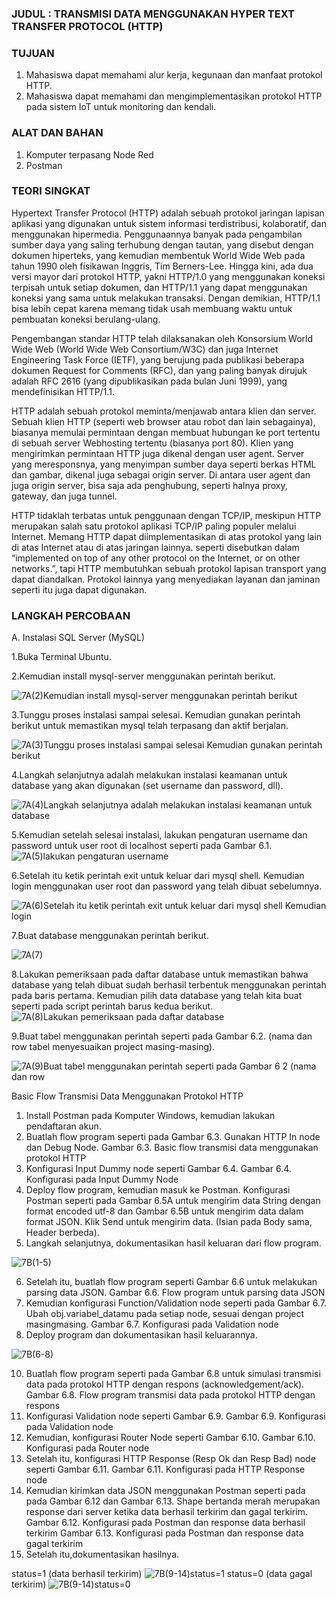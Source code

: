 ### JUDUL : TRANSMISI DATA MENGGUNAKAN HYPER TEXT TRANSFER PROTOCOL (HTTP)
### TUJUAN
1) Mahasiswa dapat memahami alur kerja, kegunaan dan manfaat protokol
HTTP.
2) Mahasiswa dapat memahami dan mengimplementasikan protokol HTTP
pada sistem IoT untuk monitoring dan kendali.
### ALAT DAN BAHAN
1) Komputer terpasang Node Red
2) Postman
### TEORI SINGKAT
Hypertext Transfer Protocol (HTTP) adalah sebuah protokol jaringan lapisan
aplikasi yang digunakan untuk sistem informasi terdistribusi, kolaboratif, dan
menggunakan hipermedia. Penggunaannya banyak pada pengambilan sumber
daya yang saling terhubung dengan tautan, yang disebut dengan dokumen
hiperteks, yang kemudian membentuk World Wide Web pada tahun 1990 oleh
fisikawan Inggris, Tim Berners-Lee. Hingga kini, ada dua versi mayor dari
protokol HTTP, yakni HTTP/1.0 yang menggunakan koneksi terpisah untuk
setiap dokumen, dan HTTP/1.1 yang dapat menggunakan koneksi yang sama
untuk melakukan transaksi. Dengan demikian, HTTP/1.1 bisa lebih cepat karena
memang tidak usah membuang waktu untuk pembuatan koneksi berulang-ulang.

Pengembangan standar HTTP telah dilaksanakan oleh Konsorsium World
Wide Web (World Wide Web Consortium/W3C) dan juga Internet Engineering
Task Force (IETF), yang berujung pada publikasi beberapa dokumen Request for
Comments (RFC), dan yang paling banyak dirujuk adalah RFC 2616 (yang
dipublikasikan pada bulan Juni 1999), yang mendefinisikan HTTP/1.1.

HTTP adalah sebuah protokol meminta/menjawab antara klien dan server.
Sebuah klien HTTP (seperti web browser atau robot dan lain sebagainya),
biasanya memulai permintaan dengan membuat hubungan ke port tertentu di
sebuah server Webhosting tertentu (biasanya port 80). Klien yang mengirimkan
permintaan HTTP juga dikenal dengan user agent. Server yang meresponsnya,
yang menyimpan sumber daya seperti berkas HTML dan gambar, dikenal juga
sebagai origin server. Di antara user agent dan juga origin server, bisa saja ada
penghubung, seperti halnya proxy, gateway, dan juga tunnel.

HTTP tidaklah terbatas untuk penggunaan dengan TCP/IP, meskipun HTTP
merupakan salah satu protokol aplikasi TCP/IP paling populer melalui Internet.
Memang HTTP dapat diimplementasikan di atas protokol yang lain di atas
Internet atau di atas jaringan lainnya. seperti disebutkan dalam “implemented on
top of any other protocol on the Internet, or on other networks.”, tapi HTTP
membutuhkan sebuah protokol lapisan transport yang dapat diandalkan. Protokol
lainnya yang menyediakan layanan dan jaminan seperti itu juga dapat digunakan.
### LANGKAH PERCOBAAN
A. Instalasi SQL Server (MySQL)

1.Buka Terminal Ubuntu.

2.Kemudian install mysql-server menggunakan perintah berikut.
   
   ![7A(2)Kemudian install mysql-server menggunakan perintah berikut](https://github.com/ahnafha/sistembedded/assets/154432108/a3c4483a-c9f7-4e80-b30f-c8303c5ff048)

3.Tunggu proses instalasi sampai selesai. Kemudian gunakan perintah berikut
untuk memastikan mysql telah terpasang dan aktif berjalan.

![7A(3)Tunggu proses instalasi sampai selesai  Kemudian gunakan perintah berikut](https://github.com/ahnafha/sistembedded/assets/154432108/4579611d-0a60-421f-83c0-c72459976729)

4.Langkah selanjutnya adalah melakukan instalasi keamanan untuk database
yang akan digunakan (set username dan password, dll).

![7A(4)Langkah selanjutnya adalah melakukan instalasi keamanan untuk database](https://github.com/ahnafha/sistembedded/assets/154432108/000a21d5-57ba-427a-afdc-4257e267798d)

5.Kemudian setelah selesai instalasi, lakukan pengaturan username dan
password untuk user root di localhost seperti pada Gambar 6.1.
![7A(5)lakukan pengaturan username ](https://github.com/ahnafha/sistembedded/assets/154432108/290548d4-eb0a-4af6-b502-81ab1bf4040e)

6.Setelah itu ketik perintah exit untuk keluar dari mysql shell. Kemudian login
menggunakan user root dan password yang telah dibuat sebelumnya.

![7A(6)Setelah itu ketik perintah exit untuk keluar dari mysql shell  Kemudian login](https://github.com/ahnafha/sistembedded/assets/154432108/5f8ea2dc-08a0-4ee9-b2dd-e163d41b07b6)

7.Buat database menggunakan perintah berikut.

![7A(7)](https://github.com/ahnafha/sistembedded/assets/154432108/dc8a985d-e234-463e-baf0-01f847baa171)


8.Lakukan pemeriksaan pada daftar database untuk memastikan bahwa
database yang telah dibuat sudah berhasil terbentuk menggunakan perintah
pada baris pertama. Kemudian pilih data database yang telah kita buat seperti
pada script perintah barus kedua berikut.
![7A(8)Lakukan pemeriksaan pada daftar database](https://github.com/ahnafha/sistembedded/assets/154432108/7b253bac-0178-4016-8e79-b81183cf814a)

9.Buat tabel menggunakan perintah seperti pada Gambar 6.2. (nama dan row
tabel menyesuaikan project masing-masing).

![7A(9)Buat tabel menggunakan perintah seperti pada Gambar 6 2  (nama dan row](https://github.com/ahnafha/sistembedded/assets/154432108/fd3943d6-9f5a-4fd3-b2c1-b352a05e0945)

Basic Flow Transmisi Data Menggunakan Protokol HTTP
1. Install Postman pada Komputer Windows, kemudian lakukan pendaftaran
akun.
2. Buatlah flow program seperti pada Gambar 6.3. Gunakan HTTP In node dan
Debug Node.
Gambar 6.3. Basic flow transmisi data menggunakan protokol HTTP
3. Konfigurasi Input Dummy node seperti Gambar 6.4.
Gambar 6.4. Konfigurasi pada Input Dummy Node
4. Deploy flow program, kemudian masuk ke Postman. Konfigurasi Postman
seperti pada Gambar 6.5A untuk mengirim data String dengan format
encoded utf-8 dan Gambar 6.5B untuk mengirim data dalam format JSON.
Klik Send untuk mengirim data. (Isian pada Body sama, Header berbeda).
5. Langkah selanjutnya, dokumentasikan hasil keluaran dari flow program.

![7B(1-5)](https://github.com/ahnafha/sistembedded/assets/154432108/e5077734-5c45-485c-bc6a-99a30c86b4ad)

6. Setelah itu, buatlah flow program seperti Gambar 6.6 untuk melakukan
parsing data JSON.
Gambar 6.6. Flow program untuk parsing data JSON
7. Kemudian konfigurasi Function/Validation node seperti pada Gambar 6.7.
Ubah obj.variabel_datamu pada setiap node, sesuai dengan project masingmasing.
Gambar 6.7. Konfigurasi pada Validation node
8. Deploy program dan dokumentasikan hasil keluarannya.

![7B(6-8)](https://github.com/ahnafha/sistembedded/assets/154432108/a2fdf79c-d8f3-405e-a92e-1c660f3db9ed)

10. Buatlah flow program seperti pada Gambar 6.8 untuk simulasi transmisi data
pada protokol HTTP dengan respons (acknowledgement/ack).
Gambar 6.8. Flow program transmisi data pada protokol HTTP dengan respons
11. Konfigurasi Validation node seperti Gambar 6.9.
Gambar 6.9. Konfigurasi pada Validation node
12. Kemudian, konfigurasi Router Node seperti Gambar 6.10.
Gambar 6.10. Konfigurasi pada Router node
13. Setelah itu, konfigurasi HTTP Response (Resp Ok dan Resp Bad) node
seperti Gambar 6.11.
Gambar 6.11. Konfigurasi pada HTTP Response node
14. Kemudian kirimkan data JSON menggunakan Postman seperti pada pada
Gambar 6.12 dan Gambar 6.13. Shape bertanda merah merupakan response
dari server ketika data berhasil terkirim dan gagal terkirim.
Gambar 6.12. Konfigurasi pada Postman dan response data berhasil terkirim
Gambar 6.13. Konfigurasi pada Postman dan response data gagal terkirim
15. Setelah itu,dokumentasikan hasilnya.
    
status=1 (data berhasil terkirim)
![7B(9-14)status=1](https://github.com/ahnafha/sistembedded/assets/154432108/63cef779-f28e-4d06-aede-70844305d06c)
status=0 (data gagal terkirim)
![7B(9-14)status=0](https://github.com/ahnafha/sistembedded/assets/154432108/2c75f845-6db6-4f5a-998f-f1810e763e44)
